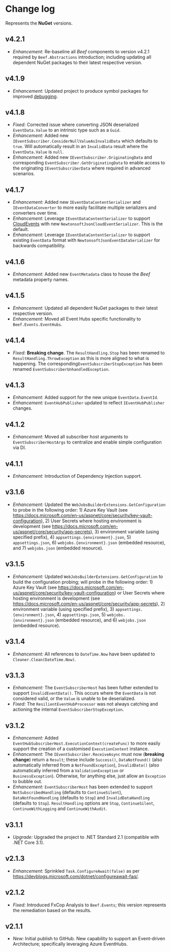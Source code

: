 ﻿# Change log

Represents the **NuGet** versions.

## v4.2.1
- *Enhancement:* Re-baseline all _Beef_ components to version v4.2.1 required by `Beef.Abstractions` introduction; including updating all dependent NuGet packages to their latest respective version.

## v4.1.9
- *Enhancement:* Updated project to produce symbol packages for improved [debugging](https://devblogs.microsoft.com/dotnet/improving-debug-time-productivity-with-source-link/).

## v4.1.8
- *Fixed:* Corrected issue where converting JSON deserialized `EventData.Value` to an intrinsic type such as a `Guid`.
- *Enhancement:* Added new `IEventSubscriber.ConsiderNullValueAsInvalidData` which defaults to `true`. Will automatically result in an `InvalidData` result where the `EventData.Value` is `null`.
- *Enhancement:* Added new `IEventSubscriber.OriginatingData` and corresponding `EventSubscriber.GetOriginatingData` to enable access to the originating `IEventSubscriberData` where required in advanced scenarios.

## v4.1.7
- *Enhancement:* Added new `IEventDataContentSerializer` and `IEventDataConverter` to more easily facilitate multiple serializers and converters over time.
- *Enhancement:* Leverage `IEventDataContentSerializer` to support [CloudEvents](https://github.com/cloudevents/sdk-csharp) with new `NewtonsoftJsonCloudEventSerializer`. This is the default.
- *Enhancement:* Leverage `IEventDataContentSerializer` to support existing `EventData` format with `NewtonsoftJsonEventDataSerializer` for backwards compatibility.

## v4.1.6
- *Enhancement:* Added new `EventMetadata` class to house the _Beef_ metadata property names.

## v4.1.5
- *Enhancement:* Updated all dependent NuGet packages to their latest respective version.
- *Enhancement:* Moved all Event Hubs specific functionality to `Beef.Events.EventHubs`.

## v4.1.4
- *Fixed:* **Breaking change**. The `ResultHandling.Stop` has been renamed to `ResultHandling.ThrowException` as this is more aligned to what is happening. The corresponding`EventSubscriberStopException` has been renamed `EventSubscriberUnhandledException`.

## v4.1.3
- *Enhancement:* Added support for the new unique `EventData.EventId`.
- *Enhancement:* `EventHubPublisher` updated to reflect `IEventHubPublisher` changes.

## v4.1.2
- *Enhancement:* Moved all subscriber host arguments to `EventSubscriberHostArgs` to centralize and enable simple configuration via DI.

## v4.1.1
- *Enhancement:* Introduction of Dependency Injection support.

## v3.1.6
- *Enhancement:* Updated the `WebJobsBuilderExtensions.GetConfiguration` to probe in the following order: 1) Azure Key Vault (see https://docs.microsoft.com/en-us/aspnet/core/security/key-vault-configuration), 2) User Secrets where hosting environment is development (see https://docs.microsoft.com/en-us/aspnet/core/security/app-secrets), 3) environment variable (using specified prefix), 4) `appsettings.{environment}.json`, 5) `appsettings.json`, 6) `webjobs.{environment}.json` (embedded resource), and 7) `webjobs.json` (embedded resource).

## v3.1.5
- *Enhancement:* Updated `WebJobsBuilderExtensions.GetConfiguration` to build the configuration probing; will probe in the following order: 1) Azure Key Vault (see https://docs.microsoft.com/en-us/aspnet/core/security/key-vault-configuration) or User Secrets where hosting environment is development (see https://docs.microsoft.com/en-us/aspnet/core/security/app-secrets), 2) environment variable (using specified prefix), 3) `appsettings.{environment}.json`, 4) `appsettings.json`, 5) `webjobs.{environment}.json` (embedded resource), and 6) `webjobs.json` (embedded resource).

## v3.1.4
- *Enhancement:* All references to `DateTime.Now` have been updated to `Cleaner.Clean(DateTime.Now)`.

## v3.1.3
- *Enhancement:* The `EventSubscriberHost` has been futher extended to support `InvalidEventData()`. This occurs where the `EventData` is not considered valid, or the `Value` is unable to be deserialized.
- *Fixed:* The `ResilientEventHubProcessor` was not always catching and actioning the internal `EventSubscriberStopException`.

## v3.1.2
- *Enhancement:* Added `EventHubSubscriberHost.ExecutionContext(createFunc)` to more easily support the creation of a customised `ExecutionContext` instance.
- *Enhancement:* The `IEventSubscriber.ReceiveAsync` must now (**breaking change**) return a `Result`; these include `Success()`, `DataNotFound()` (also automatically inferred from a `NotFoundException`), `InvalidData()` (also automatically inferred from a `ValidationException` or `BusinessException`). Otherwise, for anything else, just allow an `Exception` to bubble out.
- *Enhancement:* `EventSubscriberHost` has been extended to support `NotSubscribedHandling` (defaults to `ContinueSilent`), `DataNotFoundHandling` (defaults to `Stop`) and `InvalidDataHandling` (defaults to `Stop`). `ResultHandling` options are `Stop`, `ContinueSilent`, `ContinueWithLogging` and `ContinueWithAudit`.

## v3.1.1
- *Upgrade:* Upgraded the project to .NET Standard 2.1 (compatible with .NET Core 3.1).

## v2.1.3
- *Enhancement:* Sprinkled `Task.ConfigureAwait(false)` as per https://devblogs.microsoft.com/dotnet/configureawait-faq/.

## v2.1.2
- *Fixed:* Introduced FxCop Analysis to `Beef.Events`; this version represents the remediation based on the results.

## v2.1.1
- *New:* Initial publish to GitHub. New capability to support an Event-driven Architecture; specifically leveraging Azure EventHubs.